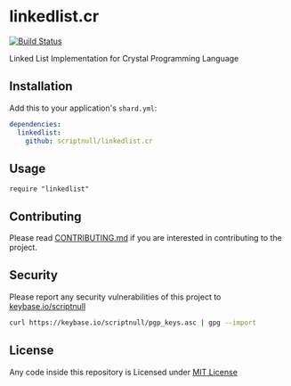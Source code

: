 
# linkedlist.cr

[![Build Status](https://semaphoreci.com/api/v1/scriptnull/linkedlist-cr/branches/master/badge.svg)](https://semaphoreci.com/scriptnull/linkedlist-cr)

Linked List Implementation for Crystal Programming Language

## Installation

Add this to your application's `shard.yml`:

```yaml
dependencies:
  linkedlist:
    github: scriptnull/linkedlist.cr
```

## Usage

```crystal
require "linkedlist"
```

## Contributing
Please read [CONTRIBUTING.md](https://github.com/scriptnull/linkedlist.cr/blob/master/CONTRIBUTING.md) if you are interested in contributing to the project.

## Security
Please report any security vulnerabilities of this project to [keybase.io/scriptnull](https://keybase.io/scriptnull)

```bash
curl https://keybase.io/scriptnull/pgp_keys.asc | gpg --import
```

## License
Any code inside this repository is Licensed under [MIT License](https://github.com/scriptnull/linkedlist.cr/blob/master/LICENSE)
